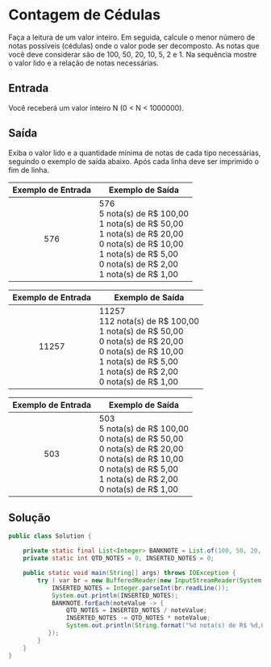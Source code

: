 # Contagem de Cédulas

Faça a leitura de um valor inteiro. Em seguida, calcule o menor
número de notas possíveis (cédulas) onde o valor pode ser
decomposto. As notas que você deve considerar são de 100, 50,
20, 10, 5, 2 e 1. Na sequência mostre o valor lido e a relação
de notas necessárias.

## Entrada

Você receberá um valor inteiro N (0 < N < 1000000).

## Saída

Exiba o valor lido e a quantidade mínima de notas de cada tipo necessárias, seguindo o exemplo de saída abaixo. Após cada linha deve ser imprimido o fim de linha.

| Exemplo de Entrada | Exemplo de Saída                                                                                                                                                                        |
| :----------------: | --------------------------------------------------------------------------------------------------------------------------------------------------------------------------------------- |
|        576         | 576</br>5 nota(s) de R$ 100,00</br>1 nota(s) de R$ 50,00</br>1 nota(s) de R$ 20,00</br>0 nota(s) de R$ 10,00</br>1 nota(s) de R$ 5,00</br>0 nota(s) de R$ 2,00</br>1 nota(s) de R$ 1,00 |

| Exemplo de Entrada | Exemplo de Saída                                                                                                                                                                            |
| :----------------: | ------------------------------------------------------------------------------------------------------------------------------------------------------------------------------------------- |
|       11257        | 11257</br>112 nota(s) de R$ 100,00</br>1 nota(s) de R$ 50,00</br>0 nota(s) de R$ 20,00</br>0 nota(s) de R$ 10,00</br>1 nota(s) de R$ 5,00</br>1 nota(s) de R$ 2,00</br>0 nota(s) de R$ 1,00 |

| Exemplo de Entrada | Exemplo de Saída                                                                                                                                                                        |
| :----------------: | --------------------------------------------------------------------------------------------------------------------------------------------------------------------------------------- |
|        503         | 503</br>5 nota(s) de R$ 100,00</br>0 nota(s) de R$ 50,00</br>0 nota(s) de R$ 20,00</br>0 nota(s) de R$ 10,00</br>0 nota(s) de R$ 5,00</br>1 nota(s) de R$ 2,00</br>0 nota(s) de R$ 1,00 |

## Solução

```java
public class Solution {

    private static final List<Integer> BANKNOTE = List.of(100, 50, 20, 10, 5, 2, 1);
    private static int QTD_NOTES = 0, INSERTED_NOTES = 0;

    public static void main(String[] args) throws IOException {
        try ( var br = new BufferedReader(new InputStreamReader(System.in))) {
            INSERTED_NOTES = Integer.parseInt(br.readLine());
            System.out.println(INSERTED_NOTES);
            BANKNOTE.forEach(noteValue -> {
                QTD_NOTES = INSERTED_NOTES / noteValue;
                INSERTED_NOTES -= QTD_NOTES * noteValue;
                System.out.println(String.format("%d nota(s) de R$ %d,00", QTD_NOTES, noteValue));
           });
        }
    }
}

```
